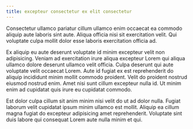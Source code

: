 ```yaml
---
title: excepteur consectetur ex elit consectetur
---
```


Consectetur ullamco pariatur cillum ullamco enim occaecat ea commodo aliquip aute laboris sint aute. Aliqua officia nisi sit exercitation velit. Qui voluptate culpa mollit dolor esse laboris exercitation officia ad.

Ex aliquip eu aute deserunt voluptate id minim excepteur velit non adipisicing. Veniam ad exercitation irure aliqua excepteur Lorem qui aliqua ullamco dolore deserunt ullamco velit officia. Culpa deserunt qui aute voluptate velit occaecat Lorem. Aute id fugiat ex est reprehenderit do aliquip incididunt minim mollit commodo proident. Velit do proident nostrud eiusmod nostrud enim. Amet nisi sunt cillum excepteur nulla id. Ut minim enim ad cupidatat quis irure eu cupidatat commodo.

Est dolor culpa cillum sit anim minim nisi velit do ut ad dolor nulla. Fugiat laborum velit cupidatat ipsum minim ullamco est mollit. Aliquip ea cillum magna fugiat do excepteur adipisicing amet reprehenderit. Voluptate sint duis labore qui consequat Lorem aute nulla minim et qui.